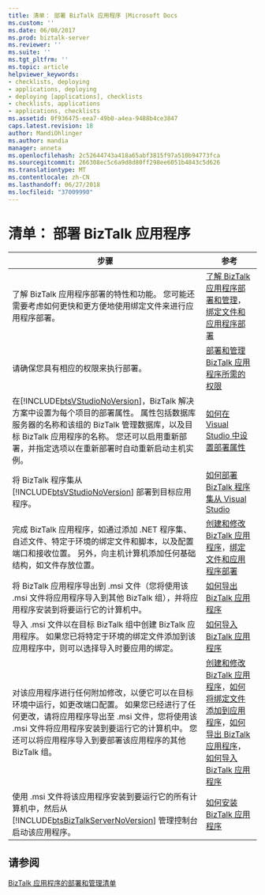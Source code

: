 ```yaml
---
title: 清单： 部署 BizTalk 应用程序 |Microsoft Docs
ms.custom: ''
ms.date: 06/08/2017
ms.prod: biztalk-server
ms.reviewer: ''
ms.suite: ''
ms.tgt_pltfrm: ''
ms.topic: article
helpviewer_keywords:
- checklists, deploying
- applications, deploying
- deploying [applications], checklists
- checklists, applications
- applications, checklists
ms.assetid: 0f936475-eea7-49b0-a4ea-9488b4ce3847
caps.latest.revision: 18
author: MandiOhlinger
ms.author: mandia
manager: anneta
ms.openlocfilehash: 2c52644743a418a65abf3815f97a510b94773fca
ms.sourcegitcommit: 266308ec5c6a9d8d80ff298ee6051b4843c5d626
ms.translationtype: MT
ms.contentlocale: zh-CN
ms.lasthandoff: 06/27/2018
ms.locfileid: "37009990"
---
```

# <a name="checklist-deploy-a-biztalk-application"></a>清单： 部署 BizTalk 应用程序

|                                                                                                                                                                                                             步骤                                                                                                                                                                                                             |                                                                                                                                                                                          参考                                                                                                                                                                                          |
|------------------------------------------------------------------------------------------------------------------------------------------------------------------------------------------------------------------------------------------------------------------------------------------------------------------------------------------------------------------------------------------------------------------------------|---------------------------------------------------------------------------------------------------------------------------------------------------------------------------------------------------------------------------------------------------------------------------------------------------------------------------------------------------------------------------------------------|
|                                                                                                                      了解 BizTalk 应用程序部署的特性和功能。 您可能还需要考虑如何更快和更方便地使用绑定文件来进行应用程序部署。                                                                                                                      |                                                                           [了解 BizTalk 应用程序部署和管理](../core/understanding-biztalk-application-deployment-and-management.md)，[绑定文件和应用程序部署](../core/binding-files-and-application-deployment.md)                                                                            |
|                                                                                                                                                                           请确保您具有相应的权限来执行部署。                                                                                                                                                                            |                                                                                                                  [部署和管理 BizTalk 应用程序所需的权限](../core/permissions-required-for-deploying-and-managing-a-biztalk-application.md)                                                                                                                  |
| 在[!INCLUDE[btsVStudioNoVersion](../includes/btsvstudionoversion-md.md)]，BizTalk 解决方案中设置为每个项目的部署属性。 属性包括数据库服务器的名称和该组的 BizTalk 管理数据库，以及目标 BizTalk 应用程序的名称。 您还可以启用重新部署，并指定选项以在重新部署时自动重新启动主机实例。 |                                                                                                                                      [如何在 Visual Studio 中设置部署属性](../core/how-to-set-deployment-properties-in-visual-studio.md)                                                                                                                                      |
|                                                                                                                                         将 BizTalk 程序集从 [!INCLUDE[btsVStudioNoVersion](../includes/btsvstudionoversion-md.md)] 部署到目标应用程序。                                                                                                                                          |                                                                                                                                    [如何部署 BizTalk 程序集从 Visual Studio](../core/how-to-deploy-a-biztalk-assembly-from-visual-studio.md)                                                                                                                                    |
|                                                                               完成 BizTalk 应用程序，如通过添加 .NET 程序集、自述文件、特定于环境的绑定文件和脚本，以及配置端口和接收位置。 另外，向主机计算机添加任何基础结构，如文件存放位置。                                                                               |                                                                                           [创建和修改 BizTalk 应用程序](../core/creating-and-modifying-biztalk-applications.md)，[绑定文件和应用程序部署](../core/binding-files-and-application-deployment.md)                                                                                            |
|                                                                                                                将 BizTalk 应用程序导出到 .msi 文件（您将使用该 .msi 文件将应用程序导入到其他 BizTalk 组），并将应用程序安装到将要运行它的计算机中。                                                                                                                 |                                                                                                                                                    [如何导出 BizTalk 应用程序](../core/how-to-export-a-biztalk-application.md)                                                                                                                                                    |
|                                                                                                      导入 .msi 文件以在目标 BizTalk 组中创建 BizTalk 应用程序。 如果您已将特定于环境的绑定文件添加到该应用程序中，则可以选择导入时要应用的绑定。                                                                                                       |                                                                                                                                                    [如何导入 BizTalk 应用程序](../core/how-to-import-a-biztalk-application.md)                                                                                                                                                    |
|                   对该应用程序进行任何附加修改，以便它可以在目标环境中运行，如更改端口配置。 如果您已经进行了任何更改，请将应用程序导出至 .msi 文件，您将使用该 .msi 文件将应用程序安装到要运行它的计算机中。 您还可以将应用程序导入到要部署该应用程序的其他 BizTalk 组。                    | [创建和修改 BizTalk 应用程序](../core/creating-and-modifying-biztalk-applications.md)，[如何将绑定文件添加到应用程序](../core/how-to-add-a-binding-file-to-an-application2.md)，[如何导出 BizTalk 应用程序](../core/how-to-export-a-biztalk-application.md)，[如何导入 BizTalk 应用程序](../core/how-to-import-a-biztalk-application.md) |
|                                                                                             使用 .msi 文件将该应用程序安装到要运行它的所有计算机中，然后从 [!INCLUDE[btsBizTalkServerNoVersion](../includes/btsbiztalkservernoversion-md.md)] 管理控制台启动该应用程序。                                                                                             |                                                                                                                                                   [如何安装 BizTalk 应用程序](../core/how-to-install-a-biztalk-application.md)                                                                                                                                                   |

## <a name="see-also"></a>请参阅  
 [BizTalk 应用程序的部署和管理清单](../core/biztalk-application-deployment-and-management-checklists.md)